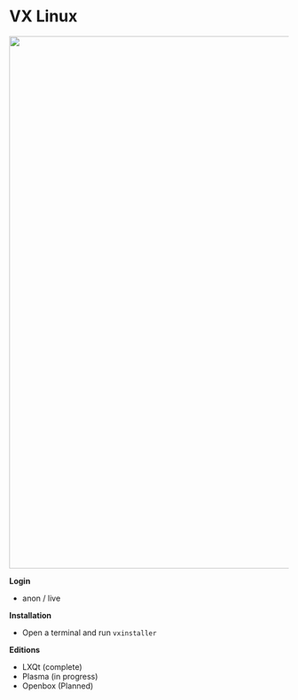# VX Linux
<img src="https://raw.githubusercontent.com/dessington/vx-linux/main/vx-desktop-6.1.png" style="width:960px;">

**Login**
- anon / live

**Installation**
- Open a terminal and run <code>vxinstaller</code>

**Editions**
- LXQt (complete)
- Plasma (in progress)
- Openbox (Planned)
